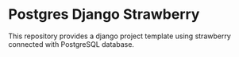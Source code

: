 # Postgres Django Strawberry

This repository provides a django project template using strawberry connected with PostgreSQL database.
